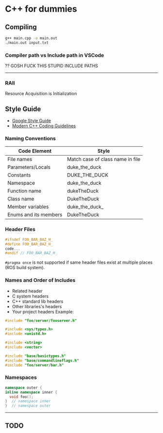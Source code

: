# C++ for dummies

## Compiling

```bash
g++ main.cpp -o main.out
./main.out input.txt
```

### Compiler path vs Include path in VSCode

?? GOSH FUCK THIS STUPID INCLUDE PATHS

-------

### RAII

Resource Acquisition is Initialization

## Style Guide

- [Google Style Guide](https://google.github.io/styleguide/cppguide.html)
- [Modern C++ Coding Guidelines](https://github.com/Microsoft/AirSim/blob/master/docs/coding_guidelines.md)

### Naming Conventions

| Code Element          | Style                            |
|-----------------------|----------------------------------|
| File names            | Match case of class name in file |
| Parameters/Locals     | duke_the_duck                    |
| Constants             | DUKE_THE_DUCK                    |
| Namespace             | duke_the_duck                    |
| Function name         | dukeTheDuck                      |
| Class name            | DukeTheDuck                      |
| Member variables      | duke_the_duck_                   |
| Enums and its members | DukeTheDuck                      |

### Header Files

```cpp
#ifndef FOO_BAR_BAZ_H_
#define FOO_BAR_BAZ_H_
code...
#endif // FOO_BAR_BAZ_H_
```

```#pragma once``` is not supported if same header files exist at multiple places (ROS build system).

### Names and Order of Includes

- Related header
- C system headers
- C++ standard lib headers
- Other libraries's headers
- Your project headers
Example:

```cpp
#include "foo/server/fooserver.h"

#include <sys/types.h>
#include <unistd.h>

#include <string>
#include <vector>

#include "base/basictypes.h"
#include "base/commandlineflags.h"
#include "foo/server/bar.h"
```

### Namespaces

```cpp
namespace outer {
inline namespace inner {
  void foo();
}  // namespace inner
}  // namespace outer
```

-------

## TODO
